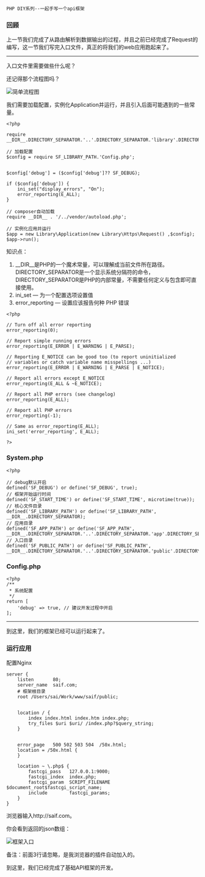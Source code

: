```
PHP DIY系列--一起手写一个api框架
```

### 回顾

上一节我们完成了从路由解析到数据输出的过程，并且之前已经完成了Request的编写，这一节我们写完入口文件，真正的将我们的web应用跑起来了。

---

入口文件里需要做些什么呢？

还记得那个流程图吗？

![简单流程图](http://image.13sai.com/juejin/life.png)


我们需要加载配置，实例化Application并运行，并且引入后面可能遇到的一些常量。

```
<?php

require __DIR__.DIRECTORY_SEPARATOR.'..'.DIRECTORY_SEPARATOR.'library'.DIRECTORY_SEPARATOR.'System.php';

// 加载配置
$config = require SF_LIBRARY_PATH.'Config.php';


$config['debug'] = ($config['debug']?? SF_DEBUG);

if ($config['debug']) {
    ini_set("display_errors", "On");
    error_reporting(E_ALL);
}

// composer自动加载
require __DIR__ . '/../vendor/autoload.php';

// 实例化应用并运行
$app = new Library\Application(new Library\Https\Request() ,$config);
$app->run();
```
知识点：
1. __DIR__是PHP的一个魔术常量，可以理解成当前文件所在路径。DIRECTORY_SEPARATOR是一个显示系统分隔符的命令，DIRECTORY_SEPARATOR是PHP的内部常量，不需要任何定义与包含即可直接使用。
2. ini_set — 为一个配置选项设置值
3. error_reporting — 设置应该报告何种 PHP 错误

```
<?php

// Turn off all error reporting
error_reporting(0);

// Report simple running errors
error_reporting(E_ERROR | E_WARNING | E_PARSE);

// Reporting E_NOTICE can be good too (to report uninitialized
// variables or catch variable name misspellings ...)
error_reporting(E_ERROR | E_WARNING | E_PARSE | E_NOTICE);

// Report all errors except E_NOTICE
error_reporting(E_ALL & ~E_NOTICE);

// Report all PHP errors (see changelog)
error_reporting(E_ALL);

// Report all PHP errors
error_reporting(-1);

// Same as error_reporting(E_ALL);
ini_set('error_reporting', E_ALL);

?>
```



### System.php

```
<?php

// debug默认开启
defined('SF_DEBUG') or define('SF_DEBUG', true);
// 框架开始运行时间
defined('SF_START_TIME') or define('SF_START_TIME', microtime(true));
// 核心文件目录
defined('SF_LIBRARY_PATH') or define('SF_LIBRARY_PATH', __DIR__.DIRECTORY_SEPARATOR);
// 应用目录
defined('SF_APP_PATH') or define('SF_APP_PATH', __DIR__.DIRECTORY_SEPARATOR.'..'.DIRECTORY_SEPARATOR.'app'.DIRECTORY_SEPARATOR);
// 入口目录
defined('SF_PUBLIC_PATH') or define('SF_PUBLIC_PATH', __DIR__.DIRECTORY_SEPARATOR.'..'.DIRECTORY_SEPARATOR.'public'.DIRECTORY_SEPARATOR);

```

### Config.php

```
<?php
/**
 * 系统配置
 */
return [
    'debug' => true, // 建议开发过程中开启
];
```

---

到这里，我们的框架已经可以运行起来了。

### 运行应用

配置Nginx

```
server {
    listen       80;
    server_name  saif.com;
    # 框架根目录
    root /Users/sai/Work/www/saif/public;


    location / {
        index index.html index.htm index.php;
        try_files $uri $uri/ /index.php?$query_string;
    }


    error_page   500 502 503 504  /50x.html;
    location = /50x.html {
    }

    location ~ \.php$ {
        fastcgi_pass   127.0.0.1:9000;
        fastcgi_index  index.php;
        fastcgi_param  SCRIPT_FILENAME  $document_root$fastcgi_script_name;
        include        fastcgi_params;
    }
}

```

浏览器输入http://saif.com。

你会看到返回的json数组：

![框架入口](http://image.13sai.com/juejin/saif.png)

备注：前面3行请忽略，是我浏览器的插件自动加入的。


到这里，我们已经完成了基础API框架的开发。
